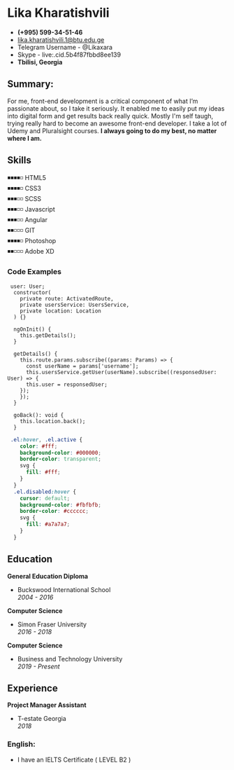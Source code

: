 # Lika Kharatishvili

* **(+995) 599-34-51-46** 
* [lika.kharatishvili.1@btu.edu.ge](lika.kharatishvili.1@btu.edu.ge) 
* Telegram Username - @Likaxara
* Skype - live:.cid.5b4f87fbbd8ee139
* **Tbilisi, Georgia**  

## Summary:

For me, front-end development is a critical component of what I’m passionate about, so I take it seriously. It enabled me to easily put my ideas into digital form and get results back really quick.
Mostly I'm self taugh, trying really hard to become an awesome front-end developer. I take a lot of Udemy and Pluralsight courses.
**I always going to do my best, no matter where I am.**


## Skills
◾◾◾◾◽ HTML5  
◾◾◾◾◽ CSS3  
◾◾◾◽◽ SCSS  
◾◾◾◽◽ Javascript    
◾◾◾◽◽ Angular  
◾◾◽◽◽ GIT   
◾◾◾◾◽ Photoshop  
◾◾◽◽◽ Adobe XD  

### Code Examples

``` Angular
 user: User;
  constructor(
    private route: ActivatedRoute,
    private usersService: UsersService,
    private location: Location
  ) {}

  ngOnInit() {
    this.getDetails();
  }
  
  getDetails() {
    this.route.params.subscribe((params: Params) => {
      const userName = params['username'];
      this.usersService.getUser(userName).subscribe((responsedUser: User) => {
      this.user = responsedUser;
    });
    });
  }

  goBack(): void {
    this.location.back();
  }
```
``` SCSS
 .el:hover, .el.active {
    color: #fff;
    background-color: #000000;
    border-color: transparent;
    svg {
      fill: #fff;
    }
  }
  .el.disabled:hover {
    cursor: default;
    background-color: #fbfbfb;
    border-color: #cccccc;
    svg {
      fill: #a7a7a7;
    }
  }

```

## Education

**General Education Diploma**
* Buckswood International School  
_2004 - 2016_

**Computer Science**
* Simon Fraser University   
_2016 - 2018_

**Computer Science**
* Business and Technology University    
_2019 - Present_

## Experience

**Project Manager Assistant** 
* T-estate Georgia  
_2018_

### English:
* I have an IELTS Certificate ( LEVEL B2 )




